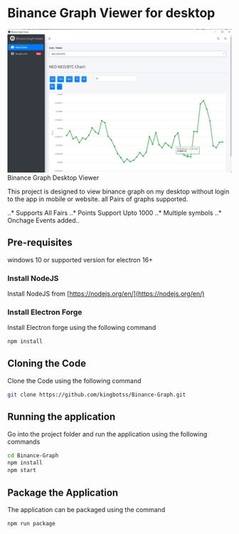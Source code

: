 # Binance Graph Viewer for desktop
<img src='screenshot.png' alt='Binance graph viewer for desktop'/>
Binance Graph Desktop Viewer

This project is designed to view binance graph on my desktop without login to the app in mobile or website. all Pairs of graphs supported.

..* Supports All Fairs
..* Points Support Upto 1000
..* Multiple symbols
..* Onchage Events added..


## Pre-requisites
windows 10 or supported version for electron 16+

### Install NodeJS

Install NodeJS from [https://nodejs.org/en/](https://nodejs.org/en/)

### Install Electron Forge

Install Electron forge using the following command

```bash
npm install 
```

## Cloning the Code

Clone the Code using the following command

```bash
git clone https://github.com/kingbotss/Binance-Graph.git
```

## Running the application

Go into the project folder and run the application using the following commands

```bash
cd Binance-Graph
npm install
npm start
```

## Package the Application

The application can be packaged using the command 

```bash
npm run package
```
